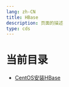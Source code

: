 ```yaml
---
lang: zh-CN  
title: HBase  
description: 页面的描述  
type: cds
---
```



# 当前目录

- [CentOS安装HBase](CentOS安装HBase.md)  

<Comment></Comment>
